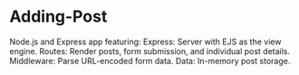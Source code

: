 # Adding-Post
Node.js and Express app featuring:  Express: Server with EJS as the view engine.  Routes: Render posts, form submission, and individual post details.  Middleware: Parse URL-encoded form data.  Data: In-memory post storage.
